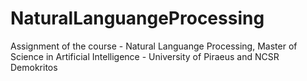 # NaturalLanguangeProcessing

Assignment of the course - Natural Languange Processing, Master of Science in Artificial Intelligence - University of Piraeus and NCSR Demokritos
